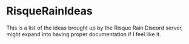 # RisqueRainIdeas

This is a list of the ideas brought up by the Risque Rain Discord server, might expand into having proper documentation if I feel like it. 

